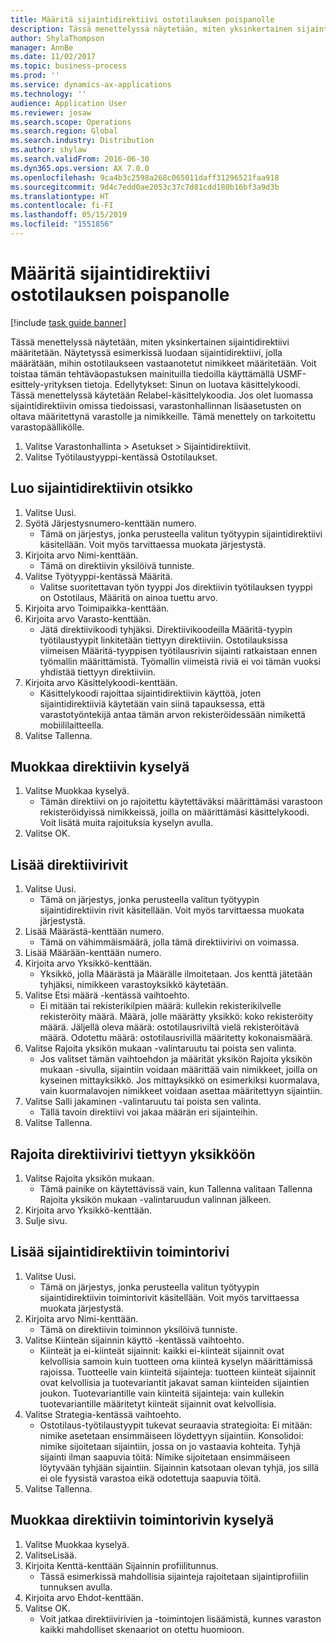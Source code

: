 ```yaml
---
title: Määritä sijaintidirektiivi ostotilauksen poispanolle
description: Tässä menettelyssä näytetään, miten yksinkertainen sijaintidirektiivi määritetään.
author: ShylaThompson
manager: AnnBe
ms.date: 11/02/2017
ms.topic: business-process
ms.prod: ''
ms.service: dynamics-ax-applications
ms.technology: ''
audience: Application User
ms.reviewer: josaw
ms.search.scope: Operations
ms.search.region: Global
ms.search.industry: Distribution
ms.author: shylaw
ms.search.validFrom: 2016-06-30
ms.dyn365.ops.version: AX 7.0.0
ms.openlocfilehash: 9ca4b3c2598a268c065011daff31296521faa918
ms.sourcegitcommit: 9d4c7edd0ae2053c37c7d81cdd180b16bf3a9d3b
ms.translationtype: HT
ms.contentlocale: fi-FI
ms.lasthandoff: 05/15/2019
ms.locfileid: "1551856"
---
```

# <a name="set-up-a-location-directive-for-purchase-order-put-away"></a>Määritä sijaintidirektiivi ostotilauksen poispanolle

[!include [task guide banner](../../includes/task-guide-banner.md)]

Tässä menettelyssä näytetään, miten yksinkertainen sijaintidirektiivi määritetään. Näytetyssä esimerkissä luodaan sijaintidirektiivi, jolla määrätään, mihin ostotilaukseen vastaanotetut nimikkeet määritetään. Voit toistaa tämän tehtäväopastuksen mainituilla tiedoilla käyttämällä USMF-esittely-yrityksen tietoja. Edellytykset: Sinun on luotava käsittelykoodi. Tässä menettelyssä käytetään Relabel-käsittelykoodia. Jos olet luomassa sijaintidirektiivin omissa tiedoissasi, varastonhallinnan lisäasetusten on oltava määritettynä varastolle ja nimikkeille.  Tämä menettely on tarkoitettu varastopäällikölle.

1. Valitse Varastonhallinta > Asetukset > Sijaintidirektiivit.
2. Valitse Työtilaustyyppi-kentässä Ostotilaukset.

## <a name="create-a-location-directive-header"></a>Luo sijaintidirektiivin otsikko
1. Valitse Uusi.
2. Syötä Järjestysnumero-kenttään numero.
    * Tämä on järjestys, jonka perusteella valitun työtyypin sijaintidirektiivi käsitellään. Voit myös tarvittaessa muokata järjestystä.  
3. Kirjoita arvo Nimi-kenttään.
    * Tämä on direktiivin yksilöivä tunniste.  
4. Valitse Työtyyppi-kentässä Määritä.
    * Valitse suoritettavan työn tyyppi Jos direktiivin työtilauksen tyyppi on Ostotilaus, Määritä on ainoa tuettu arvo.  
5. Kirjoita arvo Toimipaikka-kenttään.
6. Kirjoita arvo Varasto-kenttään.
    * Jätä direktiivikoodi tyhjäksi.  Direktiivikoodeilla Määritä-tyypin työtilaustyypit linkitetään tiettyyn direktiiviin. Ostotilauksissa viimeisen Määritä-tyyppisen työtilausrivin sijainti ratkaistaan ennen työmallin määrittämistä. Työmallin viimeistä riviä ei voi tämän vuoksi yhdistää tiettyyn direktiiviin.   
7. Kirjoita arvo Käsittelykoodi-kenttään.
    * Käsittelykoodi rajoittaa sijaintidirektiivin käyttöä, joten sijaintidirektiiviä käytetään vain siinä tapauksessa, että varastotyöntekijä antaa tämän arvon rekisteröidessään nimikettä mobiililaitteella.  
8. Valitse Tallenna.

## <a name="edit-the-query-for-directive"></a>Muokkaa direktiivin kyselyä
1. Valitse Muokkaa kyselyä.
    * Tämän direktiivi on jo rajoitettu käytettäväksi määrittämäsi varastoon rekisteröidyissä nimikkeissä, joilla on määrittämäsi käsittelykoodi. Voit lisätä muita rajoituksia kyselyn avulla.  
2. Valitse OK.

## <a name="add-directive-lines"></a>Lisää direktiivirivit
1. Valitse Uusi.
    * Tämä on järjestys, jonka perusteella valitun työtyypin sijaintidirektiivin rivit käsitellään. Voit myös tarvittaessa muokata järjestystä.  
2. Lisää Määrästä-kenttään numero.
    * Tämä on vähimmäismäärä, jolla tämä direktiivirivi on voimassa.  
3. Lisää Määrään-kenttään numero.
4. Kirjoita arvo Yksikkö-kenttään.
    * Yksikkö, jolla Määrästä ja Määrälle ilmoitetaan. Jos kenttä jätetään tyhjäksi, nimikkeen varastoyksikkö käytetään.  
5. Valitse Etsi määrä -kentässä vaihtoehto.
    * Ei mitään tai rekisterikilpien määrä: kullekin rekisterikilvelle rekisteröity määrä. Määrä, jolle määrätty yksikkö: koko rekisteröity määrä. Jäljellä oleva määrä: ostotilausriviltä vielä rekisteröitävä määrä. Odotettu määrä: ostotilausrivillä määritetty kokonaismäärä.  
6. Valitse Rajoita yksikön mukaan -valintaruutu tai poista sen valinta.
    * Jos valitset tämän vaihtoehdon ja määrität yksikön Rajoita yksikön mukaan -sivulla, sijaintiin voidaan määrittää vain nimikkeet, joilla on kyseinen mittayksikkö. Jos mittayksikkö on esimerkiksi kuormalava, vain kuormalavojen nimikkeet voidaan asettaa määritettyyn sijaintiin.  
7. Valitse Salli jakaminen -valintaruutu tai poista sen valinta.
    * Tällä tavoin direktiivi voi jakaa määrän eri sijainteihin.  
8. Valitse Tallenna.

## <a name="restrict-the-directive-line-to-a-specific-unit"></a>Rajoita direktiivirivi tiettyyn yksikköön
1. Valitse Rajoita yksikön mukaan.
    * Tämä painike on käytettävissä vain, kun Tallenna valitaan Tallenna Rajoita yksikön mukaan -valintaruudun valinnan jälkeen.  
2. Kirjoita arvo Yksikkö-kenttään.
3. Sulje sivu.

## <a name="add-a-location-directive-action-line"></a>Lisää sijaintidirektiivin toimintorivi
1. Valitse Uusi.
    * Tämä on järjestys, jonka perusteella valitun työtyypin sijaintidirektiivin toimintorivit käsitellään. Voit myös tarvittaessa muokata järjestystä.  
2. Kirjoita arvo Nimi-kenttään.
    * Tämä on direktiivin toiminnon yksilöivä tunniste.  
3. Valitse Kiinteän sijainnin käyttö -kentässä vaihtoehto.
    * Kiinteät ja ei-kiinteät sijainnit: kaikki ei-kiinteät sijainnit ovat kelvollisia samoin kuin tuotteen oma kiinteä kyselyn määrittämissä rajoissa.  Tuotteelle vain kiinteitä sijainteja: tuotteen kiinteät sijainnit ovat kelvollisia ja tuotevariantit jakavat saman kiinteiden sijaintien joukon. Tuotevariantille vain kiinteitä sijainteja: vain kullekin tuotevariantille määritetyt kiinteät sijainnit ovat kelvollisia.  
4. Valitse Strategia-kentässä vaihtoehto.
    * Ostotilaus-työtilaustyypit tukevat seuraavia strategioita: Ei mitään: nimike asetetaan ensimmäiseen löydettyyn sijaintiin. Konsolidoi: nimike sijoitetaan sijaintiin, jossa on jo vastaavia kohteita. Tyhjä sijainti ilman saapuvia töitä: Nimike sijoitetaan ensimmäiseen löytyvään tyhjään sijaintiin. Sijainnin katsotaan olevan tyhjä, jos sillä ei ole fyysistä varastoa eikä odotettuja saapuvia töitä.  
5. Valitse Tallenna.

## <a name="edit-the-query-for-directive-action-line"></a>Muokkaa direktiivin toimintorivin kyselyä
1. Valitse Muokkaa kyselyä.
2. ValitseLisää.
3. Kirjoita Kenttä-kenttään Sijainnin profiilitunnus.
    * Tässä esimerkissä mahdollisia sijainteja rajoitetaan sijaintiprofiilin tunnuksen avulla.  
4. Kirjoita arvo Ehdot-kenttään.
5. Valitse OK.
    * Voit jatkaa direktiivirivien ja -toimintojen lisäämistä, kunnes varaston kaikki mahdolliset skenaariot on otettu huomioon.  

